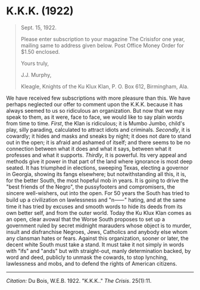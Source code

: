 <!--
title:   K.K.K.
author:  Du Bois, W.E.B.
journal: The Crisis
year:    1922   
volume:  25
issue:   1
pages:   11
-->

# K.K.K. (1922)

> Sept. 15, 1922.<p>Please enter subscription to your magazine <span class="small-caps">The Crisis</span>for one year, mailing same to address given below. Post Office Money Order for $1.50 enclosed.<p>Yours truly,<p>J.J. Murphy,<p>Kleagle, Knights of the Ku Klux Klan, P. O. Box 612, Birmingham, Ala. 

We have received few subscriptions with more pleasure than this. We have perhaps neglected our offer to comment upon the K.K.K. because it has always seemed to us so ridiculous an organization. But now that we may speak to them, as it were, face to face, we would like to say plain words from time to time. *First*, the Klan is ridiculous; it is Mumbo Jumbo, child's play, silly parading, calculated to attract idiots and criminals. *Secondly*, it is cowardly; it hides and masks and sneaks by night; it does not dare to stand out in the open; it is afraid and ashamed of itself; and there seems to be no connection between what it does and what it says, between what it professes and what it supports. *Thirdly*, it is powerful. Its very appeal and methods give it power in that part of the land where ignorance is most deep seated. It has triumphed in elections, sweeping Texas, electing a governor in Georgia, showing its fangs elsewhere; but notwithstanding all this, it is, for the better South, the most hopeful mob in years. It is going to drive the "best friends of the Negro", the pussyfooters and compromisers, the sincere well-wishers, out into the open. For 50 years the South has tried to build up a civilization on lawlessness and "n&#11834;" hating, and at the same time it has tried by excuses and smooth words to hide its deeds from its own better self, and from the outer world. Today the Ku Klux Klan comes as an open, clear avowal that the Worse South proposes to set up a government ruled by secret midnight marauders whose object is to murder, insult and disfranchise Negroes, Jews, Catholics and anybody else whom any clansman hates or fears. Against this organization, sooner or later, the decent white South must take a stand. It must take it not simply in words with "ifs" and "ands" but with straight-out, manly determination backed, by word and deed, publicly to unmask the cowards, to stop lynching, lawlessness and mobs, and to defend the rights of American citizens. 

______________
*Citation:* Du Bois, W.E.B. 1922. "K.K.K.." *The Crisis*. 25(1):11.